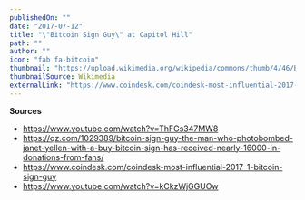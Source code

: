 ```yaml
---
publishedOn: ""
date: "2017-07-12"
title: "\"Bitcoin Sign Guy\" at Capitol Hill"
path: ""
author: ""
icon: "fab fa-bitcoin"
thumbnail: "https://upload.wikimedia.org/wikipedia/commons/thumb/4/46/Bitcoin.svg/240px-Bitcoin.svg.png"
thumbnailSource: Wikimedia
externalLink: "https://www.coindesk.com/coindesk-most-influential-2017-1-bitcoin-sign-guy"
---
```


**Sources**
- https://www.youtube.com/watch?v=ThFGs347MW8
- https://qz.com/1029389/bitcoin-sign-guy-the-man-who-photobombed-janet-yellen-with-a-buy-bitcoin-sign-has-received-nearly-16000-in-donations-from-fans/
- https://www.coindesk.com/coindesk-most-influential-2017-1-bitcoin-sign-guy
- https://www.youtube.com/watch?v=kCkzWjGGUOw